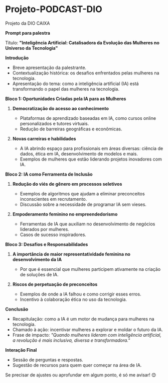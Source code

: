 # Projeto-PODCAST-DIO
Projeto da DIO CAIXA

**Prompt para palestra**  

Título: **"Inteligência Artificial: Catalisadora da Evolução das Mulheres no Universo da Tecnologia"**  

**Introdução**  
- Breve apresentação da palestrante.  
- Contextualização histórica: os desafios enfrentados pelas mulheres na tecnologia.  
- Apresentação do tema: como a inteligência artificial (IA) está transformando o papel das mulheres na tecnologia.  

**Bloco 1: Oportunidades Criadas pela IA para as Mulheres**  
1. **Democratização do acesso ao conhecimento**  
   - Plataformas de aprendizado baseadas em IA, como cursos online personalizados e tutores virtuais.  
   - Redução de barreiras geográficas e econômicas.  

2. **Novas carreiras e habilidades**  
   - A IA abrindo espaço para profissionais em áreas diversas: ciência de dados, ética em IA, desenvolvimento de modelos e mais.  
   - Exemplos de mulheres que estão liderando projetos inovadores com IA.  

**Bloco 2: IA como Ferramenta de Inclusão**  
1. **Redução do viés de gênero em processos seletivos**  
   - Exemplos de algoritmos que ajudam a eliminar preconceitos inconscientes em recrutamento.  
   - Discussão sobre a necessidade de programar IA sem vieses.  

2. **Empoderamento feminino no empreendedorismo**  
   - Ferramentas de IA que auxiliam no desenvolvimento de negócios liderados por mulheres.  
   - Casos de sucesso inspiradores.  

**Bloco 3: Desafios e Responsabilidades**  
1. **A importância de maior representatividade feminina no desenvolvimento da IA**  
   - Por que é essencial que mulheres participem ativamente na criação de soluções de IA.  

2. **Riscos de perpetuação de preconceitos**  
   - Exemplos de onde a IA falhou e como corrigir esses erros.  
   - Incentivo à colaboração ética no uso da tecnologia.  

**Conclusão**  
- Recapitulação: como a IA é um motor de mudança para mulheres na tecnologia.  
- Chamado à ação: incentivar mulheres a explorar e moldar o futuro da IA.  
- Frase de impacto: *"Quando mulheres lideram com inteligência artificial, a revolução é mais inclusiva, diversa e transformadora."*  

**Interação Final**  
- Sessão de perguntas e respostas.  
- Sugestão de recursos para quem quer começar na área de IA.  

Se precisar de ajustes ou aprofundar em algum ponto, é só me avisar! 😊
